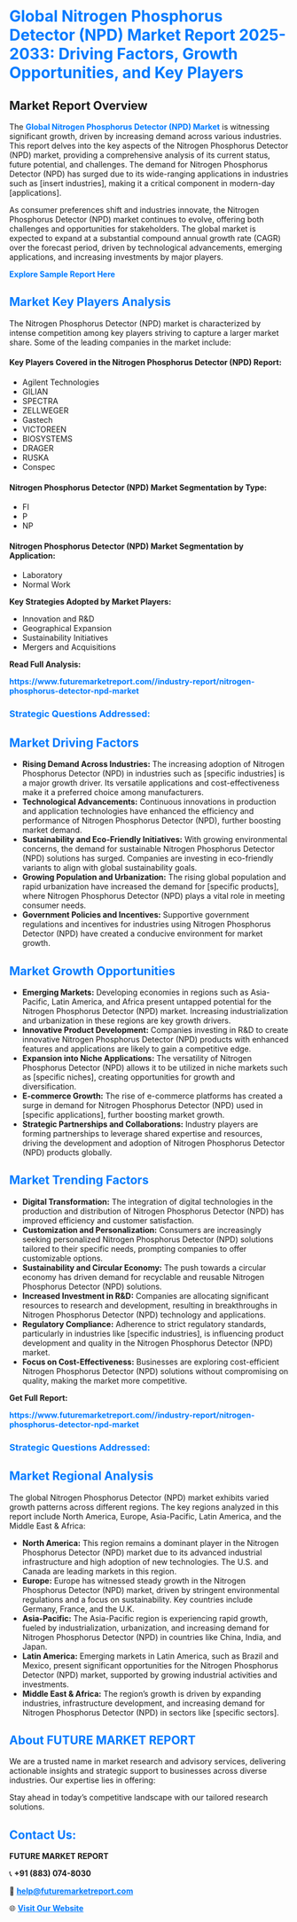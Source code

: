 <h1 style="color: #007BFF;">Global Nitrogen Phosphorus Detector (NPD) Market Report 2025-2033: Driving Factors, Growth Opportunities, and Key Players</h1>

<section id="overview">
<h2>Market Report Overview</h2>
<p>The <a href="https://www.futuremarketreport.com//industry-report/nitrogen-phosphorus-detector-npd-market" style="color: #007BFF; text-decoration: none;"><strong>Global Nitrogen Phosphorus Detector (NPD) Market</strong></a> is witnessing significant growth, driven by increasing demand across various industries. This report delves into the key aspects of the Nitrogen Phosphorus Detector (NPD) market, providing a comprehensive analysis of its current status, future potential, and challenges. The demand for Nitrogen Phosphorus Detector (NPD) has surged due to its wide-ranging applications in industries such as [insert industries], making it a critical component in modern-day [applications].</p>
<p>As consumer preferences shift and industries innovate, the Nitrogen Phosphorus Detector (NPD) market continues to evolve, offering both challenges and opportunities for stakeholders. The global market is expected to expand at a substantial compound annual growth rate (CAGR) over the forecast period, driven by technological advancements, emerging applications, and increasing investments by major players.</p>
</section>

<section id="overview">
<p><a href="https://www.futuremarketreport.com//request-sample/reportId=52958" style="color: #007BFF; text-decoration: none;"><strong>Explore Sample Report Here</strong></a></p>
</section>

<section id="key-players">
<h2 style="color: #007BFF;">Market Key Players Analysis</h2>
<p>The Nitrogen Phosphorus Detector (NPD) market is characterized by intense competition among key players striving to capture a larger market share. Some of the leading companies in the market include:</p>
<h4>Key Players Covered in the Nitrogen Phosphorus Detector (NPD) Report:</h4>
<ul><li>Agilent Technologies</li><li>GILIAN</li><li>SPECTRA</li><li>ZELLWEGER</li><li>Gastech</li><li>VICTOREEN</li><li>BIOSYSTEMS</li><li>DRAGER</li><li>RUSKA</li><li>Conspec</li></ul>
<h4>Nitrogen Phosphorus Detector (NPD) Market Segmentation by Type:</h4>
<ul><li>FI</li><li>P</li><li>NP</li></ul>

<h4>Nitrogen Phosphorus Detector (NPD) Market Segmentation by Application:</h4>
<ul><li>Laboratory</li><li>Normal Work</li></ul>
<p><strong>Key Strategies Adopted by Market Players:</strong></p>
<ul>
<li>Innovation and R&D</li>
<li>Geographical Expansion</li>
<li>Sustainability Initiatives</li>
<li>Mergers and Acquisitions</li>
</ul>
</section>

<section>
<p><strong>Read Full Analysis: </strong></p><a href="https://www.futuremarketreport.com//industry-report/nitrogen-phosphorus-detector-npd-market" style="color: #007BFF; text-decoration: none;"><strong>https://www.futuremarketreport.com//industry-report/nitrogen-phosphorus-detector-npd-market</strong></a>
<h3 style="color: #007BFF;">Strategic Questions Addressed:</h3>
</section>

<section id="driving-factors">
<h2 style="color: #007BFF;">Market Driving Factors</h2>
<ul>
<li><strong>Rising Demand Across Industries:</strong> The increasing adoption of Nitrogen Phosphorus Detector (NPD) in industries such as [specific industries] is a major growth driver. Its versatile applications and cost-effectiveness make it a preferred choice among manufacturers.</li>
<li><strong>Technological Advancements:</strong> Continuous innovations in production and application technologies have enhanced the efficiency and performance of Nitrogen Phosphorus Detector (NPD), further boosting market demand.</li>
<li><strong>Sustainability and Eco-Friendly Initiatives:</strong> With growing environmental concerns, the demand for sustainable Nitrogen Phosphorus Detector (NPD) solutions has surged. Companies are investing in eco-friendly variants to align with global sustainability goals.</li>
<li><strong>Growing Population and Urbanization:</strong> The rising global population and rapid urbanization have increased the demand for [specific products], where Nitrogen Phosphorus Detector (NPD) plays a vital role in meeting consumer needs.</li>
<li><strong>Government Policies and Incentives:</strong> Supportive government regulations and incentives for industries using Nitrogen Phosphorus Detector (NPD) have created a conducive environment for market growth.</li>
</ul>
</section>

<section id="growth-opportunities">
<h2 style="color: #007BFF;">Market Growth Opportunities</h2>
<ul>
<li><strong>Emerging Markets:</strong> Developing economies in regions such as Asia-Pacific, Latin America, and Africa present untapped potential for the Nitrogen Phosphorus Detector (NPD) market. Increasing industrialization and urbanization in these regions are key growth drivers.</li>
<li><strong>Innovative Product Development:</strong> Companies investing in R&D to create innovative Nitrogen Phosphorus Detector (NPD) products with enhanced features and applications are likely to gain a competitive edge.</li>
<li><strong>Expansion into Niche Applications:</strong> The versatility of Nitrogen Phosphorus Detector (NPD) allows it to be utilized in niche markets such as [specific niches], creating opportunities for growth and diversification.</li>
<li><strong>E-commerce Growth:</strong> The rise of e-commerce platforms has created a surge in demand for Nitrogen Phosphorus Detector (NPD) used in [specific applications], further boosting market growth.</li>
<li><strong>Strategic Partnerships and Collaborations:</strong> Industry players are forming partnerships to leverage shared expertise and resources, driving the development and adoption of Nitrogen Phosphorus Detector (NPD) products globally.</li>
</ul>
</section>

<section id="trending-factors">
<h2 style="color: #007BFF;">Market Trending Factors</h2>
<ul>
<li><strong>Digital Transformation:</strong> The integration of digital technologies in the production and distribution of Nitrogen Phosphorus Detector (NPD) has improved efficiency and customer satisfaction.</li>
<li><strong>Customization and Personalization:</strong> Consumers are increasingly seeking personalized Nitrogen Phosphorus Detector (NPD) solutions tailored to their specific needs, prompting companies to offer customizable options.</li>
<li><strong>Sustainability and Circular Economy:</strong> The push towards a circular economy has driven demand for recyclable and reusable Nitrogen Phosphorus Detector (NPD) solutions.</li>
<li><strong>Increased Investment in R&D:</strong> Companies are allocating significant resources to research and development, resulting in breakthroughs in Nitrogen Phosphorus Detector (NPD) technology and applications.</li>
<li><strong>Regulatory Compliance:</strong> Adherence to strict regulatory standards, particularly in industries like [specific industries], is influencing product development and quality in the Nitrogen Phosphorus Detector (NPD) market.</li>
<li><strong>Focus on Cost-Effectiveness:</strong> Businesses are exploring cost-efficient Nitrogen Phosphorus Detector (NPD) solutions without compromising on quality, making the market more competitive.</li>
</ul>
</section>

<section>
<p><strong>Get Full Report: </strong></p><a href="https://www.futuremarketreport.com//industry-report/nitrogen-phosphorus-detector-npd-market" style="color: #007BFF; text-decoration: none;"><strong>https://www.futuremarketreport.com//industry-report/nitrogen-phosphorus-detector-npd-market</strong></a>
<h3 style="color: #007BFF;">Strategic Questions Addressed:</h3>
</section>


<section id="regional-analysis">
<h2 style="color: #007BFF;">Market Regional Analysis</h2>
<p>The global Nitrogen Phosphorus Detector (NPD) market exhibits varied growth patterns across different regions. The key regions analyzed in this report include North America, Europe, Asia-Pacific, Latin America, and the Middle East & Africa:</p>
<ul>
<li><strong>North America:</strong> This region remains a dominant player in the Nitrogen Phosphorus Detector (NPD) market due to its advanced industrial infrastructure and high adoption of new technologies. The U.S. and Canada are leading markets in this region.</li>
<li><strong>Europe:</strong> Europe has witnessed steady growth in the Nitrogen Phosphorus Detector (NPD) market, driven by stringent environmental regulations and a focus on sustainability. Key countries include Germany, France, and the U.K.</li>
<li><strong>Asia-Pacific:</strong> The Asia-Pacific region is experiencing rapid growth, fueled by industrialization, urbanization, and increasing demand for Nitrogen Phosphorus Detector (NPD) in countries like China, India, and Japan.</li>
<li><strong>Latin America:</strong> Emerging markets in Latin America, such as Brazil and Mexico, present significant opportunities for the Nitrogen Phosphorus Detector (NPD) market, supported by growing industrial activities and investments.</li>
<li><strong>Middle East & Africa:</strong> The region’s growth is driven by expanding industries, infrastructure development, and increasing demand for Nitrogen Phosphorus Detector (NPD) in sectors like [specific sectors].</li>
</ul>
</section>

<footer>
<h2 style="color: #007BFF;">About FUTURE MARKET REPORT</h2>
<p>We are a trusted name in market research and advisory services, delivering actionable insights and strategic support to businesses across diverse industries. Our expertise lies in offering:</p>

<p>Stay ahead in today’s competitive landscape with our tailored research solutions.</p>

<h2 style="color: #007BFF;">Contact Us:</h2>
<p><strong>FUTURE MARKET REPORT</strong></p>
<p>📞 <strong>+91 (883) 074-8030</strong></p>
<p>📧 <strong><a href="mailto:help@futuremarketreport.com" style="color: #007BFF;">help@futuremarketreport.com</a></strong></p>
<p>🌐 <strong><a href="https://www.futuremarketreport.com/" style="color: #007BFF;">Visit Our Website</a></strong></p>
</footer>